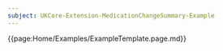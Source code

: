 ```yaml
---
subject: UKCore-Extension-MedicationChangeSummary-Example 
---
```

{{page:Home/Examples/ExampleTemplate.page.md}}

